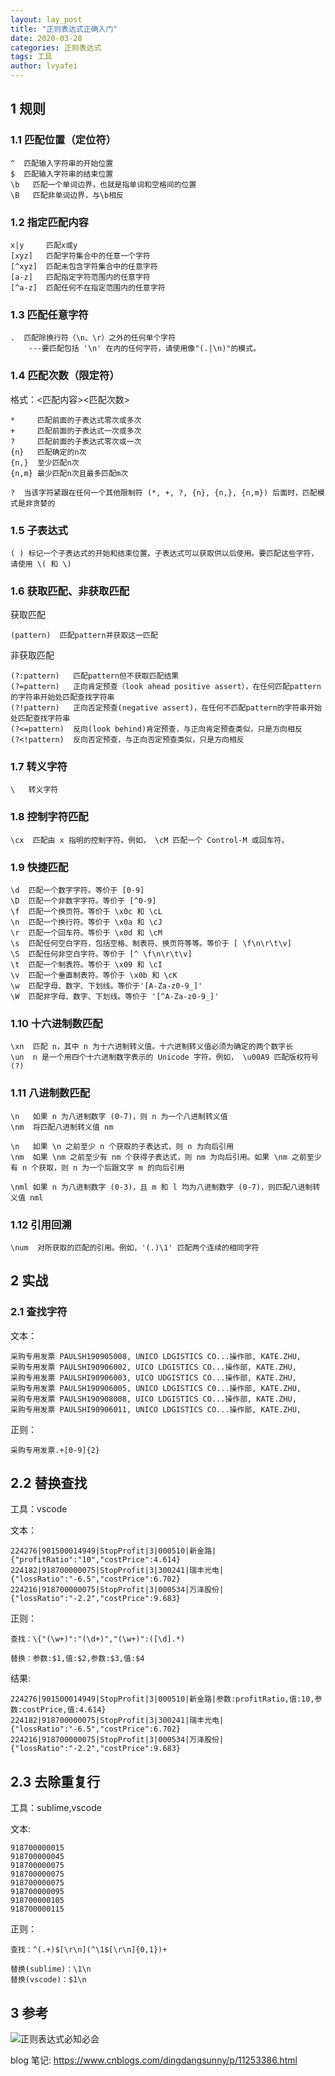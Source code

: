 ```yaml
---
layout: lay_post
title: "正则表达式正确入门"
date: 2020-03-28
categories: 正则表达式
tags: 工具
author: lvyafei
---
```


## 1 规则

### 1.1 匹配位置（定位符）

```
^  匹配输入字符串的开始位置
$  匹配输入字符串的结束位置
\b   匹配一个单词边界，也就是指单词和空格间的位置
\B   匹配非单词边界，与\b相反
```

### 1.2 指定匹配内容

```
x|y     匹配x或y
[xyz]   匹配字符集合中的任意一个字符
[^xyz]  匹配未包含字符集合中的任意字符
[a-z]   匹配指定字符范围内的任意字符
[^a-z]  匹配任何不在指定范围内的任意字符
```

### 1.3 匹配任意字符

```
.  匹配除换行符（\n、\r）之外的任何单个字符
    ---要匹配包括 '\n' 在内的任何字符，请使用像"(.|\n)"的模式。
```

### 1.4 匹配次数（限定符）

格式：<匹配内容><匹配次数>

```
*     匹配前面的子表达式零次或多次
+     匹配前面的子表达式一次或多次
?     匹配前面的子表达式零次或一次
{n}   匹配确定的n次
{n,}  至少匹配n次
{n,m} 最少匹配n次且最多匹配m次

?  当该字符紧跟在任何一个其他限制符 (*, +, ?, {n}, {n,}, {n,m}) 后面时，匹配模式是非贪婪的
```

### 1.5 子表达式

```
( ) 标记一个子表达式的开始和结束位置。子表达式可以获取供以后使用。要匹配这些字符，请使用 \( 和 \)
```

### 1.6 获取匹配、非获取匹配

获取匹配
```
(pattern)  匹配pattern并获取这一匹配
```

非获取匹配
```
(?:pattern)   匹配pattern但不获取匹配结果
(?=pattern)   正向肯定预查（look ahead positive assert），在任何匹配pattern的字符串开始处匹配查找字符串
(?!pattern)   正向否定预查(negative assert)，在任何不匹配pattern的字符串开始处匹配查找字符串
(?<=pattern)  反向(look behind)肯定预查，与正向肯定预查类似，只是方向相反
(?<!pattern)  反向否定预查，与正向否定预查类似，只是方向相反
```

### 1.7 转义字符

```
\   转义字符
```

### 1.8 控制字符匹配

```
\cx  匹配由 x 指明的控制字符。例如， \cM 匹配一个 Control-M 或回车符。
```

### 1.9 快捷匹配

```
\d  匹配一个数字字符。等价于 [0-9]
\D  匹配一个非数字字符。等价于 [^0-9]
\f  匹配一个换页符。等价于 \x0c 和 \cL
\n  匹配一个换行符。等价于 \x0a 和 \cJ
\r  匹配一个回车符。等价于 \x0d 和 \cM
\s  匹配任何空白字符，包括空格、制表符、换页符等等。等价于 [ \f\n\r\t\v]
\S  匹配任何非空白字符。等价于 [^ \f\n\r\t\v]
\t  匹配一个制表符。等价于 \x09 和 \cI
\v  匹配一个垂直制表符。等价于 \x0b 和 \cK
\w  匹配字母、数字、下划线。等价于'[A-Za-z0-9_]'
\W  匹配非字母、数字、下划线。等价于 '[^A-Za-z0-9_]'
```

### 1.10 十六进制数匹配

```
\xn  匹配 n，其中 n 为十六进制转义值。十六进制转义值必须为确定的两个数字长
\un  n 是一个用四个十六进制数字表示的 Unicode 字符。例如， \u00A9 匹配版权符号 (?)
```

### 1.11 八进制数匹配

```
\n   如果 n 为八进制数字 (0-7)，则 n 为一个八进制转义值
\nm  将匹配八进制转义值 nm

\n   如果 \n 之前至少 n 个获取的子表达式，则 n 为向后引用
\nm  如果 \nm 之前至少有 nm 个获得子表达式，则 nm 为向后引用。如果 \nm 之前至少有 n 个获取，则 n 为一个后跟文字 m 的向后引用

\nml 如果 n 为八进制数字 (0-3)，且 m 和 l 均为八进制数字 (0-7)，则匹配八进制转义值 nml
```

### 1.12 引用回溯

```
\num  对所获取的匹配的引用。例如，'(.)\1' 匹配两个连续的相同字符
```

## 2 实战

### 2.1 查找字符

文本：
```
采购专用发票 PAULSH190905008, UNICO LDGISTICS CO...操作部, KATE.ZHU, 
采购专用发票 PAULSHI90906002, UICO LDGISTICS CO...操作部, KATE.ZHU, 
采购专用发票 PAULSHI90906003, UICO UDGISTICS CO...操作部, KATE.ZHU, 
采购专用发票 PAULSH190906005, UNICO LDGISTICS C0...操作部, KATE.ZHU, 
采购专用发票 PAULSH190908008, UICO LDGISTICS CO...操作部, KATE.ZHU, 
采购专用发票 PAULSHI90906011, UNICO LDGISTICS CO...操作部, KATE.ZHU, 
```

正则：

```
采购专用发票.+[0-9]{2}
```

## 2.2 替换查找

工具：vscode

文本：
```
224276|901500014949|StopProfit|3|000510|新金路|{"profitRatio":"10","costPrice":4.614}
224182|918700000075|StopProfit|3|300241|瑞丰光电|{"lossRatio":"-6.5","costPrice":6.702}
224216|918700000075|StopProfit|3|000534|万泽股份|{"lossRatio":"-2.2","costPrice":9.683}
```

正则：

```
查找：\{"(\w+)":"(\d+)","(\w+)":([\d].*)

替换：参数:$1,值:$2,参数:$3,值:$4
```

结果:
```
224276|901500014949|StopProfit|3|000510|新金路|参数:profitRatio,值:10,参数:costPrice,值:4.614}
224182|918700000075|StopProfit|3|300241|瑞丰光电|{"lossRatio":"-6.5","costPrice":6.702}
224216|918700000075|StopProfit|3|000534|万泽股份|{"lossRatio":"-2.2","costPrice":9.683}
```

## 2.3 去除重复行

工具：sublime,vscode

文本:

```
918700000015
918700000045
918700000075
918700000075
918700000075
918700000095
918700000105
918700000115
```

正则：

```
查找：^(.+)$[\r\n](^\1$[\r\n]{0,1})+

替换(sublime)：\1\n
替换(vscode)：$1\n
```

## 3 参考

![正则表达式必知必会](/images/正则表达式/必知必会.png)

blog 笔记: https://www.cnblogs.com/dingdangsunny/p/11253386.html